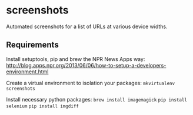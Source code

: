 screenshots
===========

Automated screenshots for a list of URLs at various device widths.

## Requirements

Install setuptools, pip and brew the NPR News Apps way:
http://blog.apps.npr.org/2013/06/06/how-to-setup-a-developers-environment.html

Create a virtual environment to isolation your packages:
`mkvirtualenv screenshots`

Install necessary python packages:
`brew install imagemagick`
`pip install selenium`
`pip install imgdiff`
